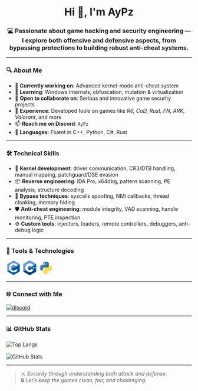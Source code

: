 <h1 align="center">Hi 👋, I'm AyPz</h1>
<h3 align="center">💻 Passionate about game hacking and security engineering — I explore both offensive and defensive aspects, from bypassing protections to building robust anti-cheat systems.</h3>

---

### 🔍 About Me

- 🎯 **Currently working on**: Advanced kernel-mode anti-cheat system  
- 🧠 **Learning**: Windows Internals, obfuscation, mutation & virtualization  
- 🤝 **Open to collaborate on**: Serious and innovative game security projects  
- 🧪 **Experience**: Developed tools on games like *R6, CoD, Rust, FN, ARK, Valorant*, and more  
- 📫 **Reach me on Discord**: `AyPz`  
- 📄 **Languages**: Fluent in C++, Python, C#, Rust

---

### 🛠️ Technical Skills

- 🔧 **Kernel development**: driver communication, CR3/DTB handling, manual mapping, patchguard/DSE evasion  
- 📦 **Reverse engineering**: IDA Pro, x64dbg, pattern scanning, PE analysis, structure decoding  
- 🧬 **Bypass techniques**: syscalls spoofing, NMI callbacks, thread cloaking, memory hiding  
- 🛡️ **Anti-cheat engineering**: module integrity, VAD scanning, handle monitoring, PTE inspection  
- ⚙️ **Custom tools**: injectors, loaders, remote controllers, debuggers, anti-debug logic

---

### 🧰 Tools & Technologies

<p align="left">
  <img src="https://raw.githubusercontent.com/devicons/devicon/master/icons/c/c-original.svg" alt="C" width="40" height="40"/>
  <img src="https://raw.githubusercontent.com/devicons/devicon/master/icons/cplusplus/cplusplus-original.svg" alt="C++" width="40" height="40"/>
  <img src="https://raw.githubusercontent.com/devicons/devicon/master/icons/python/python-original.svg" alt="Python" width="40" height="40"/>
</p>

---

### 🌐 Connect with Me

<p align="left">
  <a href="https://discord.gg/aypz" target="blank">
    <img align="center" src="https://raw.githubusercontent.com/rahuldkjain/github-profile-readme-generator/master/src/images/icons/Social/discord.svg" alt="discord" height="30" width="40" />
  </a>
</p>

---

### 📊 GitHub Stats

<p>
  <img align="center" src="https://github-readme-stats.vercel.app/api/top-langs?username=aypz78&show_icons=true&title_color=6e00f5&text_color=6800bd&locale=en&layout=compact" alt="Top Langs" />
</p>
<p>
  <img align="center" src="https://github-readme-stats.vercel.app/api?username=aypz78&show_icons=true&theme=radical&hide_border=true" alt="GitHub Stats" />
</p>

---

> ⚔️ *Security through understanding both attack and defense.*  
> 🔒 *Let’s keep the games clean, fair, and challenging.*
